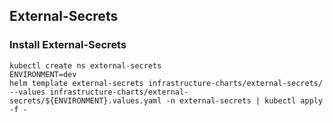 ## External-Secrets


### Install External-Secrets

```shell
kubectl create ns external-secrets
ENVIRONMENT=dev
helm template external-secrets infrastructure-charts/external-secrets/ --values infrastructure-charts/external-secrets/${ENVIRONMENT}.values.yaml -n external-secrets | kubectl apply -f -

```

